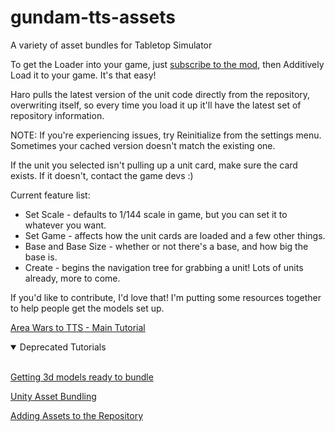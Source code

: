 # gundam-tts-assets
A variety of asset bundles for Tabletop Simulator

To get the Loader into your game, just [subscribe to the mod](https://steamcommunity.com/sharedfiles/filedetails/?id=2450780114), then Additively Load it to your game.  It's that easy!

Haro pulls the latest version of the unit code directly from the repository, overwriting itself, so every time you load it up it'll have the latest set of repository information.

NOTE: If you're experiencing issues, try Reinitialize from the settings menu.  Sometimes your cached version doesn't match the existing one.

If the unit you selected isn't pulling up a unit card, make sure the card exists.  If it doesn't, contact the game devs :) 

Current feature list:
* Set Scale - defaults to 1/144 scale in game, but you can set it to whatever you want.
* Set Game - affects how the unit cards are loaded and a few other things.
* Base and Base Size - whether or not there's a base, and how big the base is.
* Create - begins the navigation tree for grabbing a unit!  Lots of units already, more to come.

If you'd like to contribute, I'd love that!  I'm putting some resources together to help people get the models set up.

[Area Wars to TTS - Main Tutorial](https://github.com/ScornMandark/gundam-tts-assets/blob/main/Adding%20Assets/Importing%20Area%20Wars%20to%20Unity.md)

<details open>
<summary>Deprecated Tutorials</summary>
<br>

[Getting 3d models ready to bundle](https://github.com/ScornMandark/gundam-tts-assets/blob/main/contributing/3d%20Model%20Prep%20Instructions.md)

[Unity Asset Bundling](https://github.com/ScornMandark/gundam-tts-assets/blob/main/contributing/Unity%20Asset%20Bundling.md)

[Adding Assets to the Repository](https://github.com/ScornMandark/gundam-tts-assets/blob/main/contributing/Adding%20Assets%20to%20the%20Repository.md)

</details>

